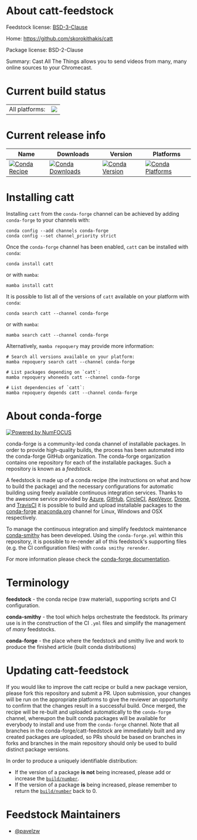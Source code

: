 About catt-feedstock
====================

Feedstock license: [BSD-3-Clause](https://github.com/conda-forge/catt-feedstock/blob/main/LICENSE.txt)

Home: https://github.com/skorokithakis/catt

Package license: BSD-2-Clause

Summary: Cast All The Things allows you to send videos from many, many online sources to your Chromecast.

Current build status
====================


<table><tr><td>All platforms:</td>
    <td>
      <a href="https://dev.azure.com/conda-forge/feedstock-builds/_build/latest?definitionId=17740&branchName=main">
        <img src="https://dev.azure.com/conda-forge/feedstock-builds/_apis/build/status/catt-feedstock?branchName=main">
      </a>
    </td>
  </tr>
</table>

Current release info
====================

| Name | Downloads | Version | Platforms |
| --- | --- | --- | --- |
| [![Conda Recipe](https://img.shields.io/badge/recipe-catt-green.svg)](https://anaconda.org/conda-forge/catt) | [![Conda Downloads](https://img.shields.io/conda/dn/conda-forge/catt.svg)](https://anaconda.org/conda-forge/catt) | [![Conda Version](https://img.shields.io/conda/vn/conda-forge/catt.svg)](https://anaconda.org/conda-forge/catt) | [![Conda Platforms](https://img.shields.io/conda/pn/conda-forge/catt.svg)](https://anaconda.org/conda-forge/catt) |

Installing catt
===============

Installing `catt` from the `conda-forge` channel can be achieved by adding `conda-forge` to your channels with:

```
conda config --add channels conda-forge
conda config --set channel_priority strict
```

Once the `conda-forge` channel has been enabled, `catt` can be installed with `conda`:

```
conda install catt
```

or with `mamba`:

```
mamba install catt
```

It is possible to list all of the versions of `catt` available on your platform with `conda`:

```
conda search catt --channel conda-forge
```

or with `mamba`:

```
mamba search catt --channel conda-forge
```

Alternatively, `mamba repoquery` may provide more information:

```
# Search all versions available on your platform:
mamba repoquery search catt --channel conda-forge

# List packages depending on `catt`:
mamba repoquery whoneeds catt --channel conda-forge

# List dependencies of `catt`:
mamba repoquery depends catt --channel conda-forge
```


About conda-forge
=================

[![Powered by
NumFOCUS](https://img.shields.io/badge/powered%20by-NumFOCUS-orange.svg?style=flat&colorA=E1523D&colorB=007D8A)](https://numfocus.org)

conda-forge is a community-led conda channel of installable packages.
In order to provide high-quality builds, the process has been automated into the
conda-forge GitHub organization. The conda-forge organization contains one repository
for each of the installable packages. Such a repository is known as a *feedstock*.

A feedstock is made up of a conda recipe (the instructions on what and how to build
the package) and the necessary configurations for automatic building using freely
available continuous integration services. Thanks to the awesome service provided by
[Azure](https://azure.microsoft.com/en-us/services/devops/), [GitHub](https://github.com/),
[CircleCI](https://circleci.com/), [AppVeyor](https://www.appveyor.com/),
[Drone](https://cloud.drone.io/welcome), and [TravisCI](https://travis-ci.com/)
it is possible to build and upload installable packages to the
[conda-forge](https://anaconda.org/conda-forge) [anaconda.org](https://anaconda.org/)
channel for Linux, Windows and OSX respectively.

To manage the continuous integration and simplify feedstock maintenance
[conda-smithy](https://github.com/conda-forge/conda-smithy) has been developed.
Using the ``conda-forge.yml`` within this repository, it is possible to re-render all of
this feedstock's supporting files (e.g. the CI configuration files) with ``conda smithy rerender``.

For more information please check the [conda-forge documentation](https://conda-forge.org/docs/).

Terminology
===========

**feedstock** - the conda recipe (raw material), supporting scripts and CI configuration.

**conda-smithy** - the tool which helps orchestrate the feedstock.
                   Its primary use is in the construction of the CI ``.yml`` files
                   and simplify the management of *many* feedstocks.

**conda-forge** - the place where the feedstock and smithy live and work to
                  produce the finished article (built conda distributions)


Updating catt-feedstock
=======================

If you would like to improve the catt recipe or build a new
package version, please fork this repository and submit a PR. Upon submission,
your changes will be run on the appropriate platforms to give the reviewer an
opportunity to confirm that the changes result in a successful build. Once
merged, the recipe will be re-built and uploaded automatically to the
`conda-forge` channel, whereupon the built conda packages will be available for
everybody to install and use from the `conda-forge` channel.
Note that all branches in the conda-forge/catt-feedstock are
immediately built and any created packages are uploaded, so PRs should be based
on branches in forks and branches in the main repository should only be used to
build distinct package versions.

In order to produce a uniquely identifiable distribution:
 * If the version of a package **is not** being increased, please add or increase
   the [``build/number``](https://docs.conda.io/projects/conda-build/en/latest/resources/define-metadata.html#build-number-and-string).
 * If the version of a package **is** being increased, please remember to return
   the [``build/number``](https://docs.conda.io/projects/conda-build/en/latest/resources/define-metadata.html#build-number-and-string)
   back to 0.

Feedstock Maintainers
=====================

* [@pavelzw](https://github.com/pavelzw/)


